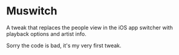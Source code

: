 # Muswitch
A tweak that replaces the people view in the iOS app switcher with playback options and artist info.

Sorry the code is bad, it's my very first tweak.
